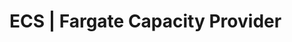 # ECS | Fargate Capacity Provider

<!-- BEGINNING OF PRE-COMMIT-TERRAFORM DOCS HOOK -->

<!-- END OF PRE-COMMIT-TERRAFORM DOCS HOOK -->
